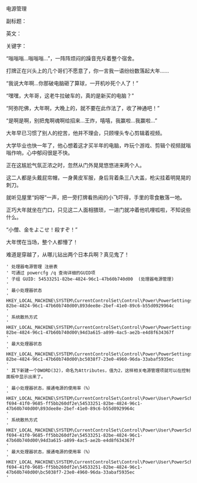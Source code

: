 电源管理

副标题：

英文：

关键字：



“嗡嗡嗡...嗡嗡嗡...”，一阵阵烦闷的躁音充斥着整个宿舍。

打牌正在兴头上的几个哥们不愿意了，你一言我一语纷纷数落起大年......



“我说大年啊...你那破电脑砸了算球，一开机吵死个人了！”

“嘿嘿，大年哥，这老牛拉破车的，真的是新买的电脑？”

“阿弥陀佛，大年啊，大晚上的，就不要在此作法了，收了神通吧！”

“是啊是啊，别把鬼啊魂啊给招来...王炸，嘻嘻，我赢啦...我赢啦...”



大年早已习惯了别人的挖苦，他并不理会，只顾埋头专心剪辑着视频。

大学毕业也快一年了，他心想着这才买半年的电脑，咋玩个游戏、剪辑个视频就嗡嗡作响，心中郁闷很是不快。



正在这尴尬气氛正浓之时，忽然从门外晃晃悠悠进来两个人。

这二人都是头戴屁帘帽，一身黄皮军服，身后背着条三八大盖，枪尖挂着明晃晃的刺刀。

就听见屋里“妈呀”一声，把一旁打牌看热闹的小飞吓得，手里的零食散落一地。

正巧大年就坐在门口，只见这二人面相猥琐，一进门就冲着他叽哩呱啦，不知说些什么。

“小僧、金をよこせ！殺すぞ！”



大年愣在当场，整个人都懵了！

难道是穿越了，从哪儿钻出两个日本兵啊？真见鬼了！











```
' 处理器电源管理 注册表
' 可通过 powercfg /q 查询详细的GUID项
' 子组 GUID: 54533251-82be-4824-96c1-47b60b740d00  (处理器电源管理)
'
' 最小处理器状态
' HKEY_LOCAL_MACHINE\SYSTEM\CurrentControlSet\Control\Power\PowerSettings\54533251-82be-4824-96c1-47b60b740d00\893dee8e-2bef-41e0-89c6-b55d0929964c
'
' 系统散热方式
' HKEY_LOCAL_MACHINE\SYSTEM\CurrentControlSet\Control\Power\PowerSettings\54533251-82be-4824-96c1-47b60b740d00\94d3a615-a899-4ac5-ae2b-e4d8f634367f
'
' 最大处理器状态
' HKEY_LOCAL_MACHINE\SYSTEM\CurrentControlSet\Control\Power\PowerSettings\54533251-82be-4824-96c1-47b60b740d00\bc5038f7-23e0-4960-96da-33abaf5935ec
'
' 其下新建一个DWORD(32)，命名为Attributes，值为2，这样相关电源管理项就可以在控制面板中显示出来了。

```







```
' 最小处理器状态，接通电源的使用率（%）
'  HKEY_LOCAL_MACHINE\SYSTEM\CurrentControlSet\Control\Power\User\PowerSchemes\381b4222-f694-41f0-9685-ff5bb260df2e\54533251-82be-4824-96c1-47b60b740d00\893dee8e-2bef-41e0-89c6-b55d0929964c
'
' 系统散热方式
'  HKEY_LOCAL_MACHINE\SYSTEM\CurrentControlSet\Control\Power\User\PowerSchemes\381b4222-f694-41f0-9685-ff5bb260df2e\54533251-82be-4824-96c1-47b60b740d00\94d3a615-a899-4ac5-ae2b-e4d8f634367f
'
' 最大处理器状态，接通电源的使用率（%）
'  HKEY_LOCAL_MACHINE\SYSTEM\CurrentControlSet\Control\Power\User\PowerSchemes\381b4222-f694-41f0-9685-ff5bb260df2e\54533251-82be-4824-96c1-47b60b740d00\bc5038f7-23e0-4960-96da-33abaf5935ec
'
```



